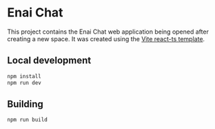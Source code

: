 # Enai Chat

This project contains the Enai Chat web application being opened after creating a new space.
It was created using the [Vite react-ts template](https://github.com/vitejs/vite/tree/main/packages/create-vite/template-react-ts).

## Local development

```bash
npm install
npm run dev
```

## Building

```bash
npm run build
```
